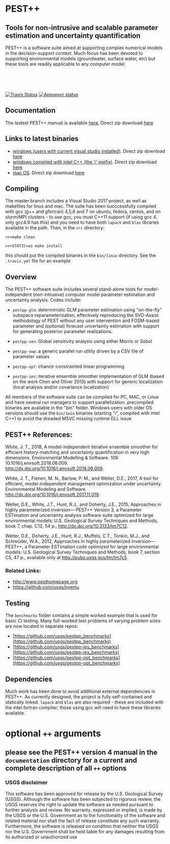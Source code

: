 # PEST++

## Tools for non-intrusive and scalable parameter estimation and uncertainty quantification

PEST++ is a software suite aimed at supporting complex numerical models in the decision-support context.  Much focus has been devoted to supporting environmental models (groundwater, surface water, etc) but these tools are readily applicable to any computer model.

<br><br><br>

[![Travis Status](https://travis-ci.org/usgs/pestpp.svg?branch=master)](https://travis-ci.org/usgs/pestpp)
[![Appveyor status](https://ci.appveyor.com/api/projects/status/rqadojcv8bkj5gr0/branch/master?svg=true)](https://ci.appveyor.com/project/jwhite-usgs/pestpp/branch/master)




## Documentation

The lastest PEST++ manual is available [here](https://github.com/jtwhite79/pestpp/tree/develop/documentation). Direct zip download [here](https://minhaskamal.github.io/DownGit/#/home?url=https://github.com/jtwhite79/pestpp/tree/develop/documentation)

## Links to latest binaries

* [windows (users with current visual studio installed)](https://github.com/usgs/pestpp/tree/master/bin/win).  Direct zip download [here](https://minhaskamal.github.io/DownGit/#/home?url=https://github.com/usgs/pestpp/tree/master/bin/win)
* [windows compiled with intel C++ (the 'i' prefix)](https://github.com/usgs/pestpp/tree/master/bin/iwin).  Direct zip download [here](https://minhaskamal.github.io/DownGit/#/home?url=https://github.com/usgs/pestpp/tree/master/bin/iwin)
* [mac OS](https://github.com/usgs/pestpp/tree/master/bin/mac).  Direct zip download [here](https://minhaskamal.github.io/DownGit/#/home?url=https://github.com/usgs/pestpp/tree/master/bin/mac)

## Compiling
The master branch includes a Visual Studio 2017 project, as well as makefiles for linux and mac. The suite has been succcessfully compiled with gcc (g++ and gfortran) 4,5,6 and 7 on ubuntu, fedora, centos, and on slurm/MPI clusters - to use gcc, you must C++11 support (if using gcc 4, only gcc4.9 has this) and you need to have both ``lapack`` and ``blas`` libraries available in the path.  Then, in the `src` directory:

`>>>make clean`

`>>>STATIC=no make install`


this should put the compiled binaries in the `bin/linux` directory.  See the `.travis.yml` file for an example

## Overview
The PEST++ software suite includes several stand-alone tools for model-independent (non-intrusive) computer model parameter estimation and uncertainty analysis.  Codes include:

* ``pestpp-glm``: deterministic GLM parameter estimation using "on-the-fly" subspace reparameterization, effectively reproducing the SVD-Assist methodology of PEST without any user intervention and FOSM-based parameter and (optional) forecast uncertainty estimation with support for generating posterior parameter realizations.

* ``pestpp-sen``: Global sensitivity analysis using either Morris or Sobol

* ``pestpp-swp``: a generic parallel run utility driven by a CSV file of parameter values

* ``pestpp-opt``: chance-constrainted linear programming

* ``pestpp-ies``: iterative ensemble smoother implementation of GLM (based on the work Chen and Oliver 2013) with support for generic localization (local analysis and/or covariance localization)

All members of the software suite can be compiled for PC, MAC, or Linux and have several run managers to support parallelization.  precompiled binaries are available in the "bin" folder.  Windows users with older OS versions should use the ``bin/iwin`` binaries (starting "i", compiled with intel C++) to avoid the dreaded MSVC missing runtime DLL issue

## PEST++ References:

White, J. T., 2018, A model-independent iterative ensemble smoother for efficient history-matching and uncertainty quantification in very high dimensions. Environmental Modelling & Software. 109. 10.1016/j.envsoft.2018.06.009. <a ref="http://dx.doi.org/10.1016/j.envsoft.2018.06.009">http://dx.doi.org/10.1016/j.envsoft.2018.06.009</a>.

White, J. T., Fienen, M. N., Barlow, P. M., and Welter, D.E., 2017, A tool for efficient, model-independent management optimization under uncertainty. Environmental Modeling and Software.  <a ref="http://dx.doi.org/10.1016/j.envsoft.2017.11.019">http://dx.doi.org/10.1016/j.envsoft.2017.11.019</a>.

Welter, D.E., White, J.T., Hunt, R.J., and Doherty, J.E., 2015, Approaches in highly parameterized inversion— PEST++ Version 3, a Parameter ESTimation and uncertainty analysis software suite optimized for large environmental models: U.S. Geological Survey Techniques and Methods, book 7, chap. C12, 54 p., <a ref="http://dx.doi.org/10.3133/tm7C12">http://dx.doi.org/10.3133/tm7C12</a>.

Welter, D.E., Doherty, J.E., Hunt, R.J., Muffels, C.T., Tonkin, M.J., and Schreüder, W.A., 2012, Approaches in highly parameterized inversion—PEST++, a Parameter ESTimation code optimized for large environmental models: U.S. Geological Survey Techniques and Methods, book 7, section C5, 47 p., available only at <a ref="http://pubs.usgs.gov/tm/tm7c5">http://pubs.usgs.gov/tm/tm7c5</a>.

### Related Links:

* <a ref="http://www.pesthomepage.org">http://www.pesthomepage.org </a>
* <a ref="https://github.com/usgs/pyemu">https://github.com/usgs/pyemu </a>

## Testing

The ``benchmarks`` folder contains a simple worked example that is used for basic CI testing.  Many full-worked test problems of varying problem sizes are now located in separate repos:

* [https://github.com/usgs/pestpp_benchmarks](https://github.com/usgs/pestpp_benchmarks)
* [https://github.com/usgs/pestpp-ies_benchmarks](https://github.com/usgs/pestpp-ies_benchmarks)
* [https://github.com/usgs/pestpp-opt_benchmarks](https://github.com/usgs/pestpp-opt_benchmarks)

## Dependencies

Much work has been done to avoid additional external dependencies in PEST++.  As currently designed, the project is fully self-contained and statically linked. ``lapack`` and ``blas`` are also required - these are included with the intel fortran compiler; those using gcc will need to have these libraries available. 

# optional ``++`` arguments

## please see the PEST++ version 4 manual in the ``documentation`` directory for a current and complete description of all ``++`` options

### USGS disclaimer

This software has been approved for release by the U.S. Geological Survey (USGS). Although the software has been subjected to rigorous review, the USGS reserves the right to update the software as needed pursuant to further analysis and review. No warranty, expressed or implied, is made by the USGS or the U.S. Government as to the functionality of the software and related material nor shall the fact of release constitute any such warranty. Furthermore, the software is released on condition that neither the USGS nor the U.S. Government shall be held liable for any damages resulting from its authorized or unauthorized use
